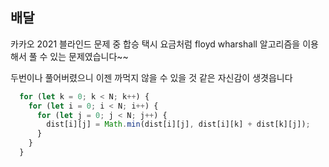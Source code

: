 ## 배달

카카오 2021 블라인드 문제 중 합승 택시 요금처럼 floyd wharshall 알고리즘을 이용해서 풀 수 있는 문제였습니다~~

두번이나 풀어버렸으니 이젠 까먹지 않을 수 있을 것 같은 자신감이 생겻읍니다

```js
  for (let k = 0; k < N; k++) {
    for (let i = 0; i < N; i++) {
      for (let j = 0; j < N; j++) {
        dist[i][j] = Math.min(dist[i][j], dist[i][k] + dist[k][j]);
      }
    }
  }
```

